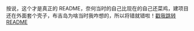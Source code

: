 按说，这个才是真正的 README，奈何当时的自己比现在的自己还菜鸡，建项目还在外面套个壳子，布吉岛为啥当时我咋想的，所以将错就错啦！[戳我跳转README](https://github.com/cuixiaohui233/myreacta-app/blob/master/README.md)
